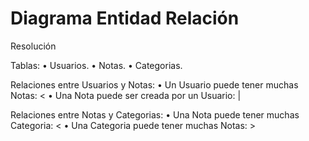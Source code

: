 # Diagrama Entidad Relación

Resolución

Tablas:
    •	Usuarios.
    •	Notas.
    •	Categorias.

Relaciones entre Usuarios y Notas:
    •	Un Usuario puede tener muchas Notas: <
    •	Una Nota puede ser creada por un Usuario: |

Relaciones entre Notas y Categorias:
    •	Una Nota puede tener muchas Categoria: <
    •	Una Categoria puede tener muchas Notas: >
